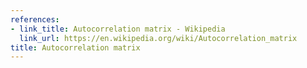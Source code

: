 ```yaml
---
references:
- link_title: Autocorrelation matrix - Wikipedia
  link_url: https://en.wikipedia.org/wiki/Autocorrelation_matrix
title: Autocorrelation matrix
---
```

